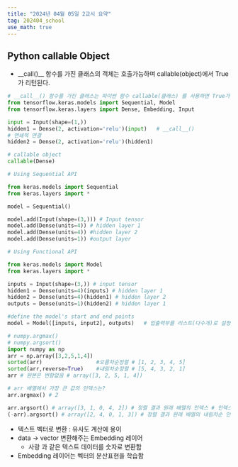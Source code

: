 ```yaml
---
title: "2024년 04월 05일 2교시 요약"
tag: 202404_school
use_math: true
---
```


## Python callable Object

- \_\_call()\_\_ 함수를 가진 클래스의 객체는 호출가능하며 callable(object)에서 True 가 리턴된다.

```python
# __call__() 함수를 가진 클래스는 파이썬 함수 callable(클래스) 를 사용하면 True가 리턴된다
from tensorflow.keras.models import Sequential, Model
from tensorflow.keras.layers import Dense, Embedding, Input

input = Input(shape=(1,))
hidden1 = Dense(2, activation='relu')(input)   # __call__()
# 연쇄적 연결
hidden2 = Dense(2, activation='relu')(hidden1)

# callable object
callable(Dense)
```

```python
# Using Sequential API

from keras.models import Sequential  
from keras.layers import *  

model = Sequential()    

model.add(Input(shape=(3,))) # Input tensor
model.add(Dense(units=4)) # hidden layer 1
model.add(Dense(units=4)) #hidden layer 2
model.add(Dense(units=1)) #output layer 
```

```python
# Using Functional API

from keras.models import Model   
from keras.layers import * 

inputs = Input(shape=(3,)) # input tensor
hidden1 = Dense(units=4)(inputs) # hidden layer 1
hidden2 = Dense(units=4)(hidden1) # hidden layer 2
outputs = Dense(units=1)(hidden2) # hidden layer 1

#define the model's start and end points    
model = Model([inputs, input2], outputs)   # 입출력부를 리스트(다수개)로 설정 가능
```

```python
# numpy.argmax()
# numpy.argsort()
import numpy as np
arr = np.array([3,2,5,1,4])
sorted(arr)                 #오름차순정렬 # [1, 2, 3, 4, 5]
sorted(arr,reverse=True)    #내림차순정렬 # [5, 4, 3, 2, 1]
arr # 원본은 변함없음 # array([3, 2, 5, 1, 4])

# arr 배열에서 가장 큰 값의 인덱스는?
arr.argmax() # 2

arr.argsort() # array([3, 1, 0, 4, 2]) # 정렬 결과 원래 배열의 인덱스 # 인덱스를 정렬
(-arr).argsort() # array([2, 4, 0, 1, 3]) # 정렬 결과 원래 배열의 내림차순 인덱스
```

- 텍스트 벡터로 변환 : 유사도 계산에 용이
- data -> vector 변환해주는 Embedding  레이어
  - 사랑 과 같은 텍스트 데이터를 숫자로 변환함
- Embedding  레이어는 벡터의 분산표현을 학습함